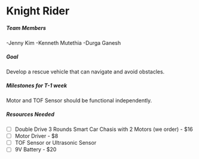 # Knight Rider

##### Team Members

-Jenny Kim
-Kenneth Mutethia
-Durga Ganesh

##### Goal

Develop a rescue vehicle that can navigate and avoid obstacles.

##### Milestones for T-1 week

Motor and TOF Sensor should be functional independently.

##### Resources Needed

- [ ] Double Drive 3 Rounds Smart Car Chasis with 2 Motors (we order) - $16
- [ ] Motor Driver - $8
- [ ] TOF Sensor or Ultrasonic Sensor
- [ ] 9V Battery - $20
